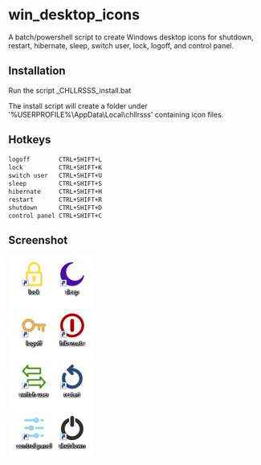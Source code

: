 # win_desktop_icons

A batch/powershell script to create Windows desktop icons for shutdown, restart, hibernate, sleep, switch user, lock, logoff, and control panel.

Installation
----

Run the script _CHLLRSSS_install.bat

The install script will create a folder under '%USERPROFILE%\AppData\Local\chllrsss\' containing icon files.

Hotkeys
----

    logoff        CTRL+SHIFT+L
    lock          CTRL+SHIFT+K
    switch user   CTRL+SHIFT+U
    sleep         CTRL+SHIFT+S
    hibernate     CTRL+SHIFT+H
    restart       CTRL+SHIFT+R
    shutdown      CTRL+SHIFT+D
    control panel CTRL+SHIFT+C

Screenshot
----

![screenshot](zscreenshot.png)
